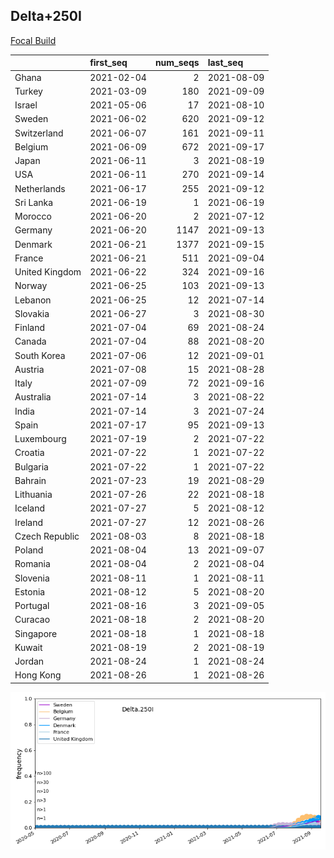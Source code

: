 

## Delta+250I
[Focal Build](https://nextstrain.org/groups/neherlab/ncov/Delta.250I?c=gt-S_250)

|                | first_seq   |   num_seqs | last_seq   |
|:---------------|:------------|-----------:|:-----------|
| Ghana          | 2021-02-04  |          2 | 2021-08-09 |
| Turkey         | 2021-03-09  |        180 | 2021-09-09 |
| Israel         | 2021-05-06  |         17 | 2021-08-10 |
| Sweden         | 2021-06-02  |        620 | 2021-09-12 |
| Switzerland    | 2021-06-07  |        161 | 2021-09-11 |
| Belgium        | 2021-06-09  |        672 | 2021-09-17 |
| Japan          | 2021-06-11  |          3 | 2021-08-19 |
| USA            | 2021-06-11  |        270 | 2021-09-14 |
| Netherlands    | 2021-06-17  |        255 | 2021-09-12 |
| Sri Lanka      | 2021-06-19  |          1 | 2021-06-19 |
| Morocco        | 2021-06-20  |          2 | 2021-07-12 |
| Germany        | 2021-06-20  |       1147 | 2021-09-13 |
| Denmark        | 2021-06-21  |       1377 | 2021-09-15 |
| France         | 2021-06-21  |        511 | 2021-09-04 |
| United Kingdom | 2021-06-22  |        324 | 2021-09-16 |
| Norway         | 2021-06-25  |        103 | 2021-09-13 |
| Lebanon        | 2021-06-25  |         12 | 2021-07-14 |
| Slovakia       | 2021-06-27  |          3 | 2021-08-30 |
| Finland        | 2021-07-04  |         69 | 2021-08-24 |
| Canada         | 2021-07-04  |         88 | 2021-08-20 |
| South Korea    | 2021-07-06  |         12 | 2021-09-01 |
| Austria        | 2021-07-08  |         15 | 2021-08-28 |
| Italy          | 2021-07-09  |         72 | 2021-09-16 |
| Australia      | 2021-07-14  |          3 | 2021-08-22 |
| India          | 2021-07-14  |          3 | 2021-07-24 |
| Spain          | 2021-07-17  |         95 | 2021-09-13 |
| Luxembourg     | 2021-07-19  |          2 | 2021-07-22 |
| Croatia        | 2021-07-22  |          1 | 2021-07-22 |
| Bulgaria       | 2021-07-22  |          1 | 2021-07-22 |
| Bahrain        | 2021-07-23  |         19 | 2021-08-29 |
| Lithuania      | 2021-07-26  |         22 | 2021-08-18 |
| Iceland        | 2021-07-27  |          5 | 2021-08-12 |
| Ireland        | 2021-07-27  |         12 | 2021-08-26 |
| Czech Republic | 2021-08-03  |          8 | 2021-08-18 |
| Poland         | 2021-08-04  |         13 | 2021-09-07 |
| Romania        | 2021-08-04  |          2 | 2021-08-04 |
| Slovenia       | 2021-08-11  |          1 | 2021-08-11 |
| Estonia        | 2021-08-12  |          5 | 2021-08-20 |
| Portugal       | 2021-08-16  |          3 | 2021-09-05 |
| Curacao        | 2021-08-18  |          2 | 2021-08-20 |
| Singapore      | 2021-08-18  |          1 | 2021-08-18 |
| Kuwait         | 2021-08-19  |          2 | 2021-08-19 |
| Jordan         | 2021-08-24  |          1 | 2021-08-24 |
| Hong Kong      | 2021-08-26  |          1 | 2021-08-26 |

![Overall trends Delta.250I](/overall_trends_figures/overall_trends_Delta.250I.png)